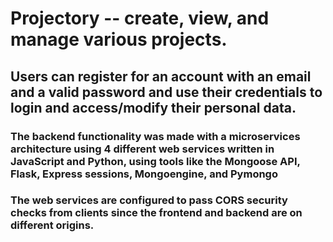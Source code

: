 # Projectory -- create, view, and manage various projects. 
## Users can register for an account with an email and a valid password and use their credentials to login and access/modify their personal data.
### The backend functionality was made with a microservices architecture using 4 different web services written in JavaScript and Python, using tools like the Mongoose API, Flask, Express sessions, Mongoengine, and Pymongo
### The web services are configured to pass CORS security checks from clients since the frontend and backend are on different origins.

